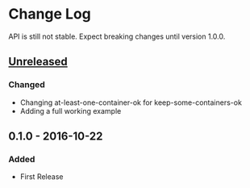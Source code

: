 # Change Log

API is still not stable. Expect breaking changes until version 1.0.0.

## [Unreleased]
### Changed
- Changing at-least-one-container-ok for keep-some-containers-ok
- Adding a full working example

## 0.1.0 - 2016-10-22
### Added
- First Release

[Unreleased]: https://github.com/IG-Group/havoc/compare/0.1.0...HEAD
